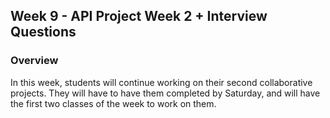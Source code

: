## Week 9 - API Project Week 2 + Interview Questions

### Overview

In this week, students will continue working on their second collaborative projects. They will have to have them completed by Saturday, and will have the first two classes of the week to work on them.
